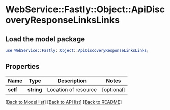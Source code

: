 # WebService::Fastly::Object::ApiDiscoveryResponseLinksLinks

## Load the model package
```perl
use WebService::Fastly::Object::ApiDiscoveryResponseLinksLinks;
```

## Properties
Name | Type | Description | Notes
------------ | ------------- | ------------- | -------------
**self** | **string** | Location of resource | [optional] 

[[Back to Model list]](../README.md#documentation-for-models) [[Back to API list]](../README.md#documentation-for-api-endpoints) [[Back to README]](../README.md)


